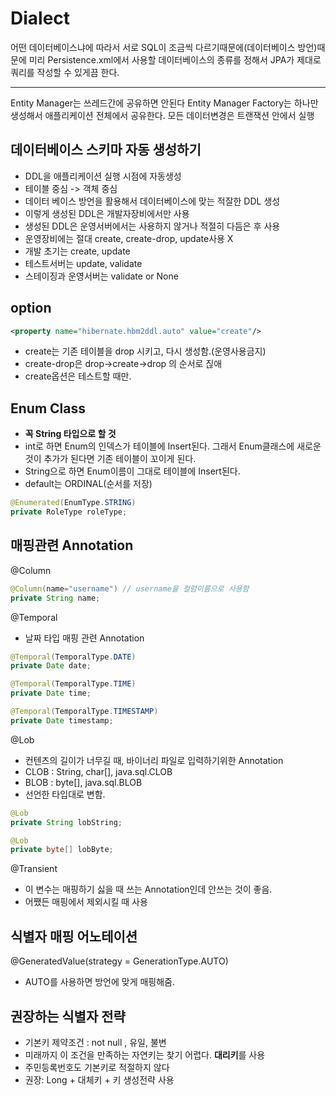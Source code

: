 # Dialect
어떤 데이터베이스냐에 따라서 서로 SQL이 조금씩 다르기때문에(데이터베이스 방언)때문에 미리 Persistence.xml에서 사용할 데이터베이스의 종류를 정해서 JPA가 제대로 쿼리를 작성할 수 있게끔 한다.

---

Entity Manager는 쓰레드간에 공유하면 안된다
Entity Manager Factory는 하나만 생성해서 애플리케이션 전체에서 공유한다.
모든 데이터변경은 트랜잭션 안에서 실행

## 데이터베이스 스키마 자동 생성하기
- DDL을 애플리케이션 실행 시점에 자동생성
- 테이블 중심 -> 객체 중심
- 데이터 베이스 방언을 활용해서 데이터베이스에 맞는 적잘한 DDL 생성
- 이렇게 생성된 DDL은 개발자장비에서만 사용
- 생성된 DDL은 운영서버에서는 사용하지 않거나 적절히 다듬은 후 사용
- 운영장비에는 절대 create, create-drop, update사용 X
- 개발 초기는 create, update
- 테스트서버는 update, validate
- 스테이징과 운영서버는 validate or None

## option
```xml
<property name="hibernate.hbm2ddl.auto" value="create"/>
```
- create는 기존 테이블을 drop 시키고, 다시 생성함.(운영사용금지)
- create-drop은 drop->create->drop 의 순서로 짆애
- create옵션은 테스트할 때만.

## Enum Class 
- **꼭 String 타입으로 할 것**
- int로 하면 Enum의 인덱스가 테이블에 Insert된다. 그래서 Enum클래스에 새로운 것이 추가가 된다면 기존 테이블이 꼬이게 된다.
- String으로 하면 Enum이름이 그대로 테이블에 Insert된다.
- default는 ORDINAL(순서를 저장)
```java
@Enumerated(EnumType.STRING)
private RoleType roleType;
```

## 매핑관련 Annotation
@Column

```java
@Column(name="username") // username을 컬럼이름으로 사용함
private String name;
```

@Temporal
- 날짜 타입 매핑 관련 Annotation
```java
@Temporal(TemporalType.DATE)
private Date date;

@Temporal(TemporalType.TIME)
private Date time;

@Temporal(TemporalType.TIMESTAMP)
private Date timestamp;
```


@Lob
- 컨텐츠의 길이가 너무길 때, 바이너리 파일로 입력하기위한 Annotation
- CLOB : String, char[], java.sql.CLOB
- BLOB : byte[], java.sql.BLOB
- 선언한 타입대로 변함.
```java
@Lob
private String lobString;

@Lob
private byte[] lobByte;
```

@Transient
- 이 변수는 매핑하기 싫을 때 쓰는 Annotation인데 안쓰는 것이 좋음.
- 어쨌든 매핑에서 제외시킬 때 사용

## 식별자 매핑 어노테이션
@GeneratedValue(strategy = GenerationType.AUTO)
- AUTO를 사용하면 방언에 맞게 매핑해줌.


## 권장하는 식별자 전략
- 기본키 제약조건 : not null , 유일, 불변
- 미래까지 이 조건을 만족하는 자연키는 찾기 어렵다. **대리키**를 사용
- 주민등록번호도 기본키로 적절하지 않다
- 권장: Long + 대체키 + 키 생성전략 사용